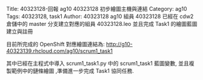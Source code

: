 Title: 40323128-回報 ag10 40323128 初步繪圖主機與連結
Category: ag10
Tags: 40323128, task1
Author: 40323128
ag10 組員 40323128 已經在 cdw2 倉儲中的 master 分支建立對應的組員 40323128.leo 並且完成 Task1 的繪圖藍圖建立與註冊

<!-- PELICAN_END_SUMMARY -->

目前所完成的 OpenShift 對應繪圖連結為: <a href="http://g10-40323139.rhcloud.com/ag10/scrum1_task1">http://g10-40323139.rhcloud.com/ag10/scrum1_task1</a>

其中已經在主程式中導入 scrum1_task1.py 中的 scrum1_task1 藍圖變數, 並且複製範例中的鏈條繪圖 ,準備進一步完成 Task1 協同任務.
